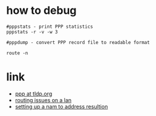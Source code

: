 # how to debug

```
#pppstats - print PPP statistics
pppstats -r -v -w 3

#pppdump - convert PPP record file to readable format

route -n
```

# link

* [ppp at tldp.org](http://tldp.org/HOWTO/PPP-HOWTO/)
* [routing issues on a lan](http://tldp.org/HOWTO/PPP-HOWTO/c1482.html)
* [setting up a nam to address resultion](http://tldp.org/HOWTO/PPP-HOWTO/dns.html)
